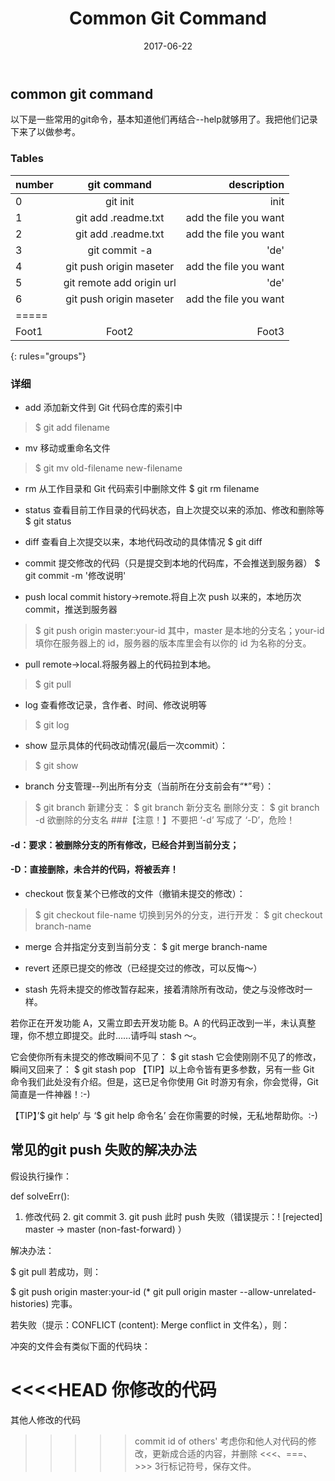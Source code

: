 ﻿---
layout: post
title: "Common Git Command"
date: 2017-06-22
excerpt: "In case I fogot.Also,offer help to newbies."
tags: [list, git]
comments: true
---

## common git command

以下是一些常用的git命令，基本知道他们再结合--help就够用了。我把他们记录下来了以做参考。

### Tables

| number  | git command              | description                 |
|:--------|:------------------------:|----------------------------:|
| 0       | git init                 | init                        |
| 1       | git add .readme.txt      | add the file you want       |
| 2       | git add .readme.txt      | add the file you want       |
| 3       | git commit -a            | 'de'                        |
| 4       | git push origin maseter  | add the file you want       |
| 5       | git remote add origin url| 'de'                        |
| 6       | git push origin maseter  | add the file you want       |
|=====
| Foot1   | Foot2  | Foot3             
{: rules="groups"}


### 详细

* add
添加新文件到 Git 代码仓库的索引中
> $ git add filename

* mv
移动或重命名文件
> $ git mv old-filename new-filename

* rm
从工作目录和 Git 代码索引中删除文件
$ git rm filename

* status
查看目前工作目录的代码状态，自上次提交以来的添加、修改和删除等
$ git status

* diff
查看自上次提交以来，本地代码改动的具体情况
$ git diff

* commit
提交修改的代码（只是提交到本地的代码库，不会推送到服务器）
$ git commit -m '修改说明'

* push
local commit history->remote.将自上次 push 以来的，本地历次 commit，推送到服务器
> $ git push origin master:your-id
其中，master 是本地的分支名；your-id 填你在服务器上的 id，服务器的版本库里会有以你的 id 为名称的分支。

* pull
remote->local.将服务器上的代码拉到本地。
> $ git pull

* log
查看修改记录，含作者、时间、修改说明等
> $ git log

* show
显示具体的代码改动情况(最后一次commit）：
> $ git show

* branch
分支管理--列出所有分支（当前所在分支前会有“*”号）：
> $ git branch
新建分支：
> $ git branch 新分支名
删除分支：
> $ git branch -d 欲删除的分支名
###【注意！】不要把 ‘-d’ 写成了 ‘-D’，危险！

#### -d：要求：被删除分支的所有修改，已经合并到当前分支；
#### -D：直接删除，未合并的代码，将被丢弃！

* checkout
恢复某个已修改的文件（撤销未提交的修改）：
> $ git checkout file-name
切换到另外的分支，进行开发：
> $ git checkout branch-name

* merge
合并指定分支到当前分支：
$ git merge branch-name

* revert
还原已提交的修改（已经提交过的修改，可以反悔～）

* stash
先将未提交的修改暂存起来，接着清除所有改动，使之与没修改时一样。

若你正在开发功能 A，又需立即去开发功能 B。A 的代码正改到一半，未认真整理，你不想立即提交。此时……请呼叫 stash ～。

它会使你所有未提交的修改瞬间不见了：
$ git stash
它会使刚刚不见了的修改，瞬间又回来了：
$ git stash pop
【TIP】以上命令皆有更多参数，另有一些 Git 命令我们此处没有介绍。但是，这已足令你使用 Git 时游刃有余，你会觉得，Git 简直是一件神器！:-)

【TIP】’$ git help’ 与 ‘$ git help 命令名’ 会在你需要的时候，无私地帮助你。:-)


## 常见的git push 失败的解决办法

假设执行操作：

def solveErr():
	

1. 修改代码 2. git commit 3. git push
此时 push 失败（错误提示：! [rejected] master -> master (non-fast-forward) ）

解决办法：

$ git pull
若成功，则：

$ git push origin master:your-id
(* git pull origin master --allow-unrelated-histories)
完事。

若失败（提示：CONFLICT (content): Merge conflict in 文件名），则：

冲突的文件会有类似下面的代码块：

<<<<HEAD 
你修改的代码 
============
 其他人修改的代码 
>>>>>commit id of others'
考虑你和他人对代码的修改，更新成合适的内容，并删除 <<<、===、>>> 3行标记符号，保存文件。



